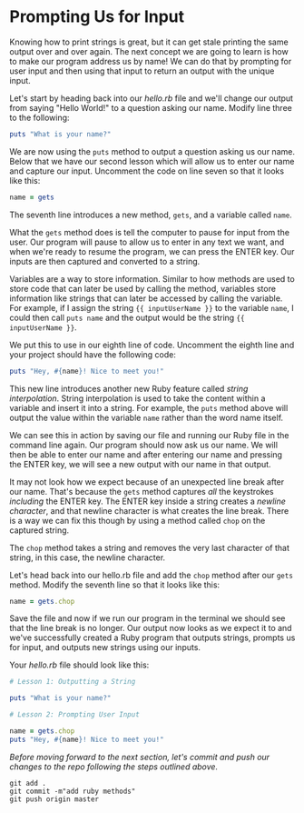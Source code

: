 # Prompting Us for Input
Knowing how to print strings is great, but it can get stale printing the same output over and over again. The next concept we are going to learn is how to make our program address us by name! We can do that by prompting for user input and then using that input to return an output with the unique input.

Let's start by heading back into our *hello.rb* file and we'll change our output from saying "Hello World!" to a question asking our name. Modify line three to the following:
```ruby
puts "What is your name?"
```
We are now using the `puts` method to output a question asking us our name. Below that we have our second lesson which will allow us to enter our name and capture our input. Uncomment the code on line seven so that it looks like this:
```ruby
name = gets
```
The seventh line introduces a new method, `gets`, and a variable called `name`.

What the `gets` method does is tell the computer to pause for input from the user. Our program will pause to allow us to enter in any text we want, and when we're ready to resume the program, we can press the ENTER key. Our inputs are then captured and converted to a string.

Variables are a way to store information. Similar to how methods are used to store code that can later be used by calling the method, variables store information like strings that can later be accessed by calling the variable. For example, if I assign the string `{{ inputUserName }}` to the variable `name`, I could then call `puts name` and the output would be the string `{{ inputUserName }}`. 

We put this to use in our eighth line of code. Uncomment the eighth line and your project should have the following code:
```ruby
puts "Hey, #{name}! Nice to meet you!"
```
This new line introduces another new Ruby feature called _string interpolation_. String interpolation is used to take the content within a variable and insert it into a string. For example, the `puts` method above will output the value within the variable `name` rather than the word name itself.

We can see this in action by saving our file and running our Ruby file in the command line again. Our program should now ask us our name. We will then be able to enter our name and after entering our name and pressing the ENTER key, we will see a new output with our name in that output.

It may not look how we expect because of an unexpected line break after our name. That's because the `gets` method captures *all* the keystrokes *including* the ENTER key. The ENTER key inside a string creates a _newline character_, and that newline character is what creates the line break. There is a way we can fix this though by using a method called `chop` on the captured string. 

The `chop` method takes a string and removes the very last character of that string, in this case, the newline character.

Let's head back into our hello.rb file and add the `chop` method after our `gets` method. Modify the seventh line so that it looks like this: 
```ruby
name = gets.chop
```
Save the file and now if we run our program in the terminal we should see that the line break is no longer. Our output now looks as we expect it to and we've successfully created a Ruby program that outputs strings, prompts us for input, and outputs new strings using our inputs. 

Your *hello.rb* file should look like this:
```ruby
# Lesson 1: Outputting a String

puts "What is your name?"

# Lesson 2: Prompting User Input

name = gets.chop
puts "Hey, #{name}! Nice to meet you!"
```

*Before moving forward to the next section, let's commit and push our changes to the repo following the steps outlined above.*
```console
git add .
git commit -m"add ruby methods"
git push origin master
```